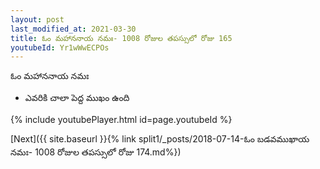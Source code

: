 ```yaml
---
layout: post
last_modified_at: 2021-03-30
title: ఓం మహాననాయ నమః- 1008 రోజుల తపస్సులో రోజు 165
youtubeId: Yr1wWwECPOs
---
```

 
 
 ఓం మహాననాయ నమః  
 
 -  ఎవరికి చాలా పెద్ద ముఖం ఉంది 
 
  
 
  
 
 
 
 
 
 


{% include youtubePlayer.html id=page.youtubeId %}
 
[Next]({{ site.baseurl }}{% link  split1/_posts/2018-07-14-ఓం బడవముఖాయ నమః- 1008 రోజుల తపస్సులో రోజు 174.md%})
 
